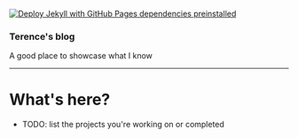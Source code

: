 [![Deploy Jekyll with GitHub Pages dependencies preinstalled](https://github.com/tazzledazzle/tazzledazzle.github.io/actions/workflows/jekyll-gh-pages.yml/badge.svg)](https://github.com/tazzledazzle/tazzledazzle.github.io/actions/workflows/jekyll-gh-pages.yml)

### Terence's blog


A good place to showcase what I know

*************************************************************

# What's here?
* TODO: list the projects you're working on or completed

